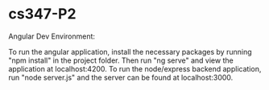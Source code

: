 # cs347-P2
Angular Dev Environment:

To run the angular application, install the necessary packages by running "npm install" in the project folder. Then run "ng serve" and view the application at localhost:4200. To run the node/express backend application, run "node server.js" and the server can be found at localhost:3000.
